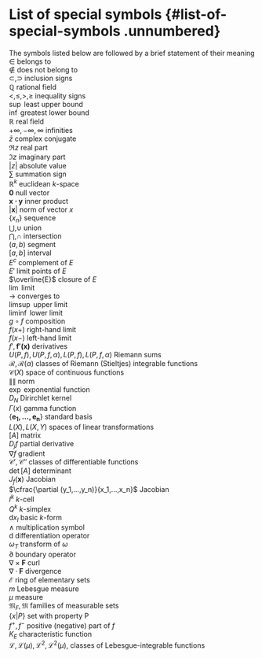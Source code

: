 # List of special symbols {#list-of-special-symbols .unnumbered}

The symbols listed below are followed by a brief statement of their
meaning\
$\in$ belongs to\
$\not\in$ does not belong to\
$\subset , \supset$ inclusion signs\
$\mathbb{Q}$ rational field\
$<, \leq, >, \geq$ inequality signs\
$\sup$ least upper bound\
$\inf$ greatest lower bound\
$\mathbb{R}$ real field\
$+\infty, -\infty, \infty$ infinities\
$\bar{z}$ complex conjugate\
$\Re {z}$ real part\
$\Im {z}$ imaginary part\
$\left| z \right|$ absolute value\
$\sum$ summation sign\
$\mathbb{R}^k$ euclidean $k$-space\
$\mathbf{0}$ null vector\
$\mathbf{x\cdot y}$ inner product\
$\left| \mathbf{x} \right|$ norm of vector $x$\
$\{x_n\}$ sequence\
$\bigcup, \cup$ union\
$\bigcap, \cap$ intersection\
$(a,b)$ segment\
$[a,b]$ interval\
$E^c$ complement of $E$\
$E'$ limit points of $E$\
$\overline{E}$ closure of $E$\
$\lim$ limit\
$\rightarrow$ converges to\
$\limsup$ upper limit\
$\liminf$ lower limit\
$g \circ f$ composition\
$f(x+)$ right-hand limit\
$f(x-)$ left-hand limit\
$f', \mathbf{f'(x)}$ derivatives\
$U(P,f), U(P,f,\alpha), L(P,f), L(P,f,\alpha)$ Riemann sums\
$\mathscr{R}, \mathscr{R}(\alpha)$ classes of Riemann (Stieltjes)
integrable functions\
$\mathscr{C}(X)$ space of continuous functions\
$\left\|  \right\|$ norm\
$\exp$ exponential function\
$D_N$ Dirirchlet kernel\
$\Gamma(x)$ gamma function\
$\{\mathbf{e_1,...,e_n}\}$ standard basis\
$L(X), L(X,Y)$ spaces of linear transformations\
$[A]$ matrix\
$D_j f$ partial derivative\
$\nabla f$ gradient\
$\mathscr{C}', \mathscr{C}''$ classes of differentiable functions\
$\det [A]$ determinant\
$J_f (\mathbf{x})$ Jacobian\
$\cfrac{\partial (y_1,...,y_n)}{x_1,...,x_n}$ Jacobian\
$I^k$ $k$-cell\
$Q^k$ $k$-simplex\
$\mathrm{d} x_I$ basic $k$-form\
$\wedge$ multiplication symbol\
$\mathrm{d}$ differentiation operator\
$\omega_T$ transform of $\omega$\
$\partial$ boundary operator\
$\nabla \times \mathbf{F}$ curl\
$\nabla \cdot \mathbf{F}$ divergence\
$\mathscr{E}$ ring of elementary sets\
$m$ Lebesgue measure\
$\mu$ measure\
$\mathfrak{M}_F, \mathfrak{M}$ families of measurable sets\
$\{x|P\}$ set with property P\
$f^+, f^-$ positive (negative) part of $f$\
$K_E$ characteristic function\
$\mathscr{L}, \mathscr{L}(\mu), \mathscr{L}^2, \mathscr{L}^2(\mu),$
classes of Lebesgue-integrable functions
